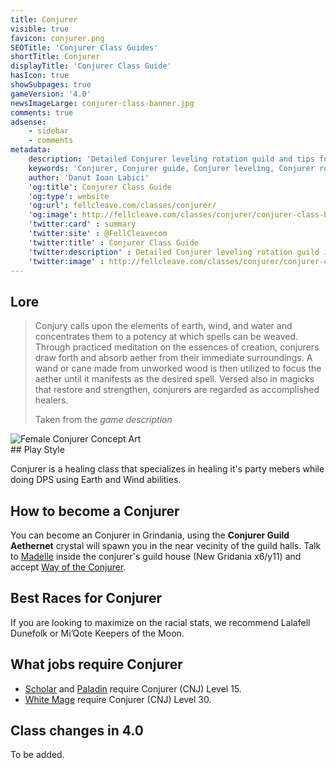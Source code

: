 ```yaml
---
title: Conjurer
visible: true
favicon: conjurer.png
SEOTitle: 'Conjurer Class Guides'
shortTitle: Conjurer
displayTitle: 'Conjurer Class Guide'
hasIcon: true
showSubpages: true
gameVersion: '4.0'
newsImageLarge: conjurer-class-banner.jpg
comments: true
adsense:
    - sidebar
    - comments
metadata:
    description: 'Detailed Conjurer leveling rotation guild and tips for a better class understanding.'
    keywords: 'Conjurer, Conjurer guide, Conjurer leveling, Conjurer rotation, how to become an Conjurer'
    author: 'Danut Ioan Labici'
    'og:title': Conjurer Class Guide
    'og:type': website
    'og:url': fellcleave.com/classes/conjurer/
    'og:image': http://fellcleave.com/classes/conjurer/conjurer-class-banner.jpg
    'twitter:card' : summary
    'twitter:site' : @FellCleavecom
    'twitter:title' : Conjurer Class Guide
    'twitter:description' : Detailed Conjurer leveling rotation guild including detailed Hunting Logs for each rank.
    'twitter:image' : http://fellcleave.com/classes/conjurer/conjurer-class-banner.jpg   
---
```


## Lore
<div class="row">
  <div class="col-md-6">
      <blockquote>
          <p>Conjury calls upon the elements of earth, wind, and water and concentrates them to a potency at which spells can be weaved. Through practiced meditation on the essences of creation, conjurers draw forth and absorb aether from their immediate surroundings. A wand or cane made from unworked wood is then utilized to focus the aether until it manifests as the desired spell. Versed also in magicks that restore and strengthen, conjurers are regarded as accomplished healers.</p>
          <footer>Taken from the <cite title="Source Title">game description</cite></footer>
    </blockquote>
  </div>
  
  <div class="col-md-4">
      <img src="http://fellcleave.com/user/pages/03.classes/conjurer/conjurer-art.png" alt="Female Conjurer Concept Art">
  </div>   
</div>
## Play Style

Conjurer is a healing class that specializes in healing it's party mebers while doing DPS using Earth and Wind abilities.

## How to become a Conjurer
You can become an Conjurer in Grindania, using the **Conjurer Guild Aethernet** crystal will spawn you in the near vecinity of the guild halls. Talk to [Madelle](http://xivdb.com/npc/1000323/madelle) inside the conjurer's guild house (New Gridania x6/y11) and accept [Way of the Conjurer](http://xivdb.com/quest/65558/way+of+the+conjurer). 

## Best Races for Conjurer
If you are looking to maximize on the racial stats, we recommend Lalafell Dunefolk or Mi’Qote Keepers of the Moon. 

## What jobs require Conjurer
* [Scholar](http://fellcleave.com/jobs/scholar) and [Paladin](http://fellcleave.com/jobs/paladin) require Conjurer (CNJ) Level 15.
* [White Mage](http://fellcleave.com/jobs/white-mage) require Conjurer (CNJ) Level 30.

## Class changes in 4.0
To be added.
